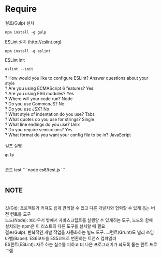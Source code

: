 # Require<br>
걸프(Gulp) 설치
```
npm install -g gulp
```

ESLint 설치 (http://eslint.org)
```
npm install -g eslint
```
ESLint init
```
eslint --init
```
? How would you like to configure ESLint? Answer questions about your style<br>
? Are you using ECMAScript 6 features? Yes<br>
? Are you using ES6 modules? Yes<br>
? Where will your code run? Node<br>
? Do you use CommonJS? No<br>
? Do you use JSX? No<br>
? What style of indentation do you use? Tabs<br>
? What quotes do you use for strings? Single<br>
? What line endings do you use? Unix<br>
? Do you require semicolons? Yes<br>
? What format do you want your config file to be in? JavaScript<br>
<br>
걸프 실행
```
gulp
```
<br>
코드 test
```
node es6/test.js
```
<br><br>


## NOTE
<br>
깃(Git): 프로젝트가 커져도 쉽게 관리할 수 있고 다른 개발자와 협력할 수 있게 돕는 버전 컨트롤 도구 <br>
노드(Node): 브라우저 밖에서 자바스크립트를 실행할 수 있게하는 도구, 노드와 함께 설치되는 npm은 이 리스트의 다른 도구를 설치할 때 필요<br>
걸프(Gulp): 반복적인 개발 작업을 자동화하는 빌드 도구. 그런트(Grunt)도 널리 쓰임<br>
바벨(Babel): ES6코드를 ES5코드로 변환하는 트랜스 컴파일러<br>
ES린트(ESLint): 자주 하는 실수를 피하고 더 나은 프로그래머가 되도록 돕는 린트 프로그램<br>
